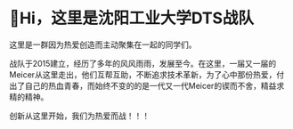 # 👋Hi，这里是沈阳工业大学DTS战队

这里是一群因为热爱创造而主动聚集在一起的同学们。 

战队于2015建立，经历了多年的风风雨雨，发展至今。在这里，一届又一届的Meicer从这里走出，他们互帮互助，不断追求技术革新，为了心中那份热爱，付出了自己的热血青春，而始终不变的的是一代又一代Meicer的锲而不舍，精益求精的精神。

创新从这里开始，我们为热爱而战！！！ 
